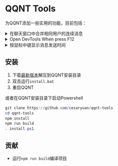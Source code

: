 # QQNT Tools

为QQNT添加一些实用的功能，目前包括：

<details><summary>在聊天窗口中合并相同用户的连续消息</summary>

![](docs/images/README/20230514200253.png)

</details>

<details><summary>Open DevTools When press F12</summary>

![](docs/images/README/20230530165038.png)

</details>

<details><summary>按鼠标中键显示消息发送时间</summary>

![](docs/images/README/20230530164658.png)

</details>

## 安装

1. 下载[最新版本](https://github.com/cesaryuan/qqnt-tools/releases)解压到QQNT安装目录
2. 双击运行`install.bat`
3. 重启QQNT

或者在QQNT安装目录下启动Powershell

```powershell
git clone https://github.com/cesaryuan/qqnt-tools
cd qqnt-tools
npm install
npm run build
. install.ps1
```

## 贡献

- 运行`npm run build`编译项目